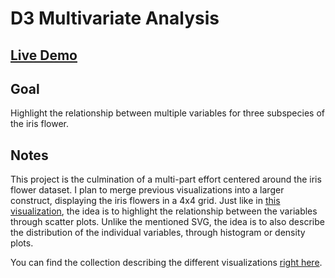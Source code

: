 # D3 Multivariate Analysis

## [Live Demo](https://codepen.io/borntofrappe/full/BXNgeq)

## Goal

Highlight the relationship between multiple variables for three subspecies of the iris flower.

## Notes

This project is the culmination of a multi-part effort centered around the iris flower dataset. I plan to merge previous visualizations into a larger construct, displaying the iris flowers in a 4x4 grid.
Just like in [this visualization](https://en.wikipedia.org/wiki/Iris_flower_data_set#/media/File:Iris_dataset_scatterplot.svg), the idea is to highlight the relationship between the variables through scatter plots. Unlike the mentioned SVG, the idea is to also describe the distribution of the individual variables, through histogram or density plots.

You can find the collection describing the different visualizations [right here](https://codepen.io/collection/XjLaER/).